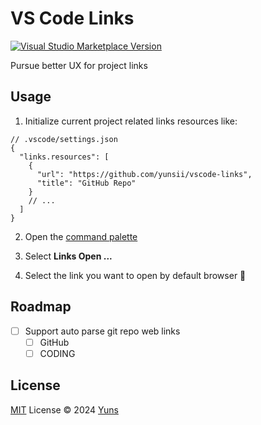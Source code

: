 # VS Code Links

<a href="https://marketplace.visualstudio.com/items?itemName=yuns.links" target="__blank"><img src="https://img.shields.io/visual-studio-marketplace/v/yuns.links.svg?color=eee&amp;label=VS%20Code%20Marketplace&logo=visual-studio-code" alt="Visual Studio Marketplace Version" /></a>

Pursue better UX for project links

## Usage

1. Initialize current project related links resources like:

```jsonc
// .vscode/settings.json
{
  "links.resources": [
    {
      "url": "https://github.com/yunsii/vscode-links",
      "title": "GitHub Repo"
    }
    // ...
  ]
}
```

2. Open the [command palette](https://code.visualstudio.com/docs/getstarted/userinterface#_command-palette)

3. Select **Links Open ...**

4. Select the link you want to open by default browser 🎉

## Roadmap

- [ ] Support auto parse git repo web links
  - [ ] GitHub
  - [ ] CODING

## License

[MIT](./LICENSE) License © 2024 [Yuns](https://github.com/yunsii)
